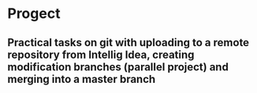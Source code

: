# Progect

## Practical tasks on git with uploading to a remote repository from Intellig Idea, creating modification branches (parallel project) and merging into a master branch

